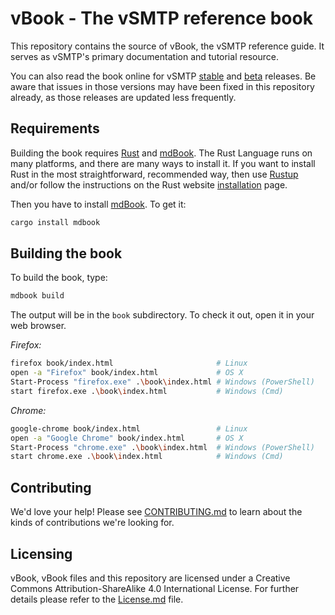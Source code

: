 # vBook - The vSMTP reference book

This repository contains the source of vBook, the vSMTP reference guide.
It serves as vSMTP's primary documentation and tutorial resource.

You can also read the book online for vSMTP [stable] and [beta] releases.
Be aware that issues in those versions may have been fixed in this repository already, as those releases are updated less frequently.

[stable]: https://doc.vsmtp.rs/stable/book/
[beta]: https://doc.vsmtp.rs/beta/book/

## Requirements

Building the book requires [Rust] and [mdBook]. The Rust Language runs on many platforms, and there are many ways to install it. If you want to install Rust in the most straightforward, recommended way, then use [Rustup](https://github.com/rust-lang/rustup) and/or follow the instructions on the Rust website [installation](https://www.rust-lang.org/tools/install) page.

Then you have to install [mdBook]. To get it:

```sh
cargo install mdbook
```

[Rust]: https://github.com/rust-lang/rust
[mdBook]: https://github.com/rust-lang-nursery/mdBook

## Building the book

To build the book, type:

```sh
mdbook build
```

The output will be in the `book` subdirectory. To check it out, open it in
your web browser.

_Firefox:_

```sh
firefox book/index.html                       # Linux
open -a "Firefox" book/index.html             # OS X
Start-Process "firefox.exe" .\book\index.html # Windows (PowerShell)
start firefox.exe .\book\index.html           # Windows (Cmd)
```

_Chrome:_

```bash
google-chrome book/index.html                 # Linux
open -a "Google Chrome" book/index.html       # OS X
Start-Process "chrome.exe" .\book\index.html  # Windows (PowerShell)
start chrome.exe .\book\index.html            # Windows (Cmd)
```

## Contributing

We'd love your help! Please see [CONTRIBUTING.md][contrib] to learn about the
kinds of contributions we're looking for.

[contrib]: https://github.com/viridIT/vBook/blob/main/CONTRIBUTING.md

## Licensing

vBook, vBook files and this repository are licensed under a Creative Commons Attribution-ShareAlike 4.0 International License. For further details please refer to the [License.md][License] file.

[License]: https://github.com/viridIT/vBook/blob/main/LICENSE.md
